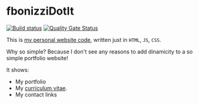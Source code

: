 # fbonizziDotIt

[![Build status](https://flowsoftproject.visualstudio.com/GithubOpenSource/_apis/build/status/fbonizziDotIt)](https://flowsoftproject.visualstudio.com/GithubOpenSource/_build/latest?definitionId=20)
[![Quality Gate Status](https://sonarcloud.io/api/project_badges/measure?project=FrancescoBonizzi_fbonizziDotIt&metric=alert_status)](https://sonarcloud.io/dashboard?id=FrancescoBonizzi_fbonizziDotIt)

This is [my personal website code](http://www.fbonizzi.it), written just in `HTML`, `JS`, `CSS`.

Why so simple?
Because I don't see any reasons to add dinamicity to a so simple portfolio website!

It shows:
- My portfolio 
- My [curriculum vitae](https://github.com/FrancescoBonizzi/CurriculumVitaeExporter).
- My contact links
